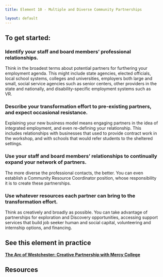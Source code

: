 ```yaml
---
title: Element 10 - Multiple and Diverse Community Partnerships

layout: default
---
```


## To get started:

### Identify your staff and board members’ professional relationships.  
Think in the broadest terms about potential partners for furthering your employment agenda. This might include state agencies, elected officials, local school systems, colleges and universities, employers both large and small, social service agencies such as senior centers, other providers in the state and nationally, and disability-specific employment systems such as VR.

### Describe your transformation effort to pre-existing partners, and expect occasional resistance.  
Explaining your new business model means engaging partners in the idea of integrated employment, and even re-defining your relationship. This includes relationships with businesses that used to provide contract work in the workshop, and with schools that would refer students to the sheltered settings. 

### Use your staff and board members’ relationships to continually expand your network of partners.   
The more diverse the professional contacts, the better. You can even establish a Community Resource Coordinator position, whose responsibility it is to create these partnerships. 

### Use whatever resources each partner can bring to the transformation effort.  
Think as creatively and broadly as possible. You can take advantage of partnerships for exploration and Discovery opportunities, accessing support services that build job seeker human and social capital, volunteering and internship options, and financing. 

## See this element in practice

<p><b><a href="ten_pp_mercy.html">The Arc of Westchester: Creative Partnership with Mercy College</a></b></p>



## Resources

